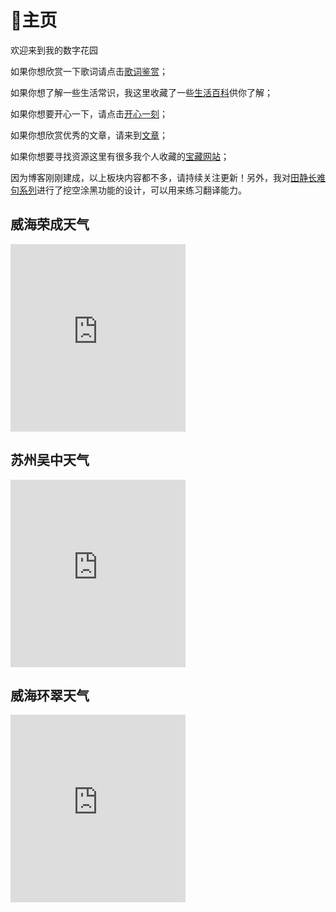 # 🏡主页

欢迎来到我的数字花园

如果你想欣赏一下歌词请点击[歌词鉴赏](000%E6%AD%8C%E8%AF%8D%E9%89%B4%E8%B5%8F.md)；

如果你想了解一些生活常识，我这里收藏了一些[生活百科](000%E7%94%9F%E6%B4%BB%E7%99%BE%E7%A7%91.md)供你了解；

如果你想要开心一下，请点击[开心一刻](000%E5%BC%80%E5%BF%83%E4%B8%80%E5%88%BB.md)；

如果你想欣赏优秀的文章，请来到[文章](000%E6%96%87%E7%AB%A0.md)；

如果你想要寻找资源这里有很多我个人收藏的[宝藏网站](000%E5%AE%9D%E8%97%8F%E7%BD%91%E7%AB%99.md)；

因为博客刚刚建成，以上板块内容都不多，请持续关注更新！另外，我对[田静长难句系列](000%E7%94%B0%E9%9D%99%E9%95%BF%E9%9A%BE%E5%8F%A5%E7%B3%BB%E5%88%97.md)进行了挖空涂黑功能的设计，可以用来练习翻译能力。

## 威海荣成天气

<iframe width="280" scrolling="no" height="300" frameborder="0" allowtransparency="true" src="https://i.tianqi.com?c=code&id=55&icon=1&py=rongcheng2&site=12"></iframe>

## 苏州吴中天气

<iframe width="280" scrolling="no" height="300" frameborder="0" allowtransparency="true" src="https://i.tianqi.com?c=code&id=55&icon=1&py=wuzhong1&site=12"></iframe>

## 威海环翠天气

<iframe width="280" scrolling="no" height="300" frameborder="0" allowtransparency="true" src="https://i.tianqi.com?c=code&id=55&icon=1&py=huancuiqu&site=12"></iframe>